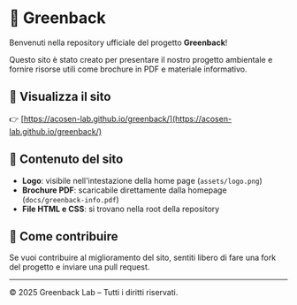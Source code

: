 # 🌿 Greenback

Benvenuti nella repository ufficiale del progetto **Greenback**!

Questo sito è stato creato per presentare il nostro progetto ambientale e fornire risorse utili come brochure in PDF e materiale informativo.

## 🔗 Visualizza il sito

👉 [https://acosen-lab.github.io/greenback/](https://acosen-lab.github.io/greenback/)

## 📁 Contenuto del sito

- **Logo**: visibile nell'intestazione della home page (`assets/logo.png`)
- **Brochure PDF**: scaricabile direttamente dalla homepage (`docs/greenback-info.pdf`)
- **File HTML e CSS**: si trovano nella root della repository

## 📌 Come contribuire

Se vuoi contribuire al miglioramento del sito, sentiti libero di fare una fork del progetto e inviare una pull request.

---

© 2025 Greenback Lab – Tutti i diritti riservati.
